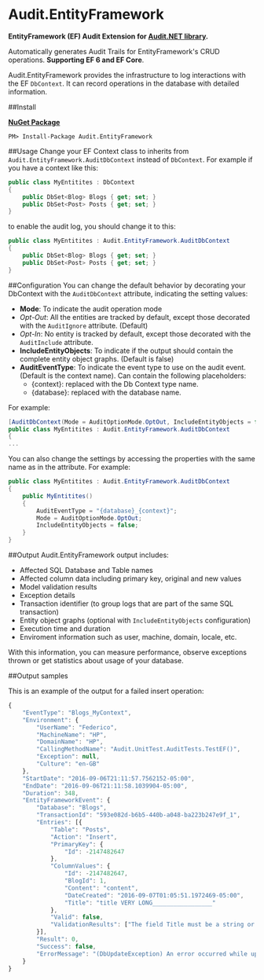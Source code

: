 # Audit.EntityFramework

**EntityFramework (EF) Audit Extension for [Audit.NET library](https://github.com/thepirat000/Audit.NET).**

Automatically generates Audit Trails for EntityFramework's CRUD operations. **Supporting EF 6 and EF Core**.

Audit.EntityFramework provides the infrastructure to log interactions with the EF `DbContext`. It can record operations in the database with detailed information.

##Install

**[NuGet Package](https://www.nuget.org/packages/Audit.EntityFramework/)**
```
PM> Install-Package Audit.EntityFramework
```

##Usage
Change your EF Context class to inherits from `Audit.EntityFramework.AuditDbContext` instead of `DbContext`. For example if you have a context like this:

```c#
public class MyEntitites : DbContext
{
    public DbSet<Blog> Blogs { get; set; }
    public DbSet<Post> Posts { get; set; }
}
```

to enable the audit log, you should change it to this:
```c#
public class MyEntitites : Audit.EntityFramework.AuditDbContext
{
    public DbSet<Blog> Blogs { get; set; }
    public DbSet<Post> Posts { get; set; }
}
```

##Configuration
You can change the default behavior by decorating your DbContext with the `AuditDbContext` attribute, indicating the setting values:

- **Mode**: To indicate the audit operation mode
 - _Opt-Out_: All the entities are tracked by default, except those decorated with the `AuditIgnore` attribute. (Default)
 - _Opt-In_: No entity is tracked by default, except those decorated with the `AuditInclude` attribute.
- **IncludeEntityObjects**: To indicate if the output should contain the complete entity object graphs. (Default is false)
- **AuditEventType**: To indicate the event type to use on the audit event. (Default is the context name). Can contain the following placeholders: 
  - {context}: replaced with the Db Context type name.
  - {database}: replaced with the database name.

For example:
```c#
[AuditDbContext(Mode = AuditOptionMode.OptOut, IncludeEntityObjects = false, AuditEventType = "{database}_{context}" )]
public class MyEntitites : Audit.EntityFramework.AuditDbContext
{
...
```

You can also change the settings by accessing the properties with the same name as in the attribute. For example:
```c#
public class MyEntitites : Audit.EntityFramework.AuditDbContext
{
    public MyEntitites()
    {
        AuditEventType = "{database}_{context}";
        Mode = AuditOptionMode.OptOut;
        IncludeEntityObjects = false;
    }
}
```

##Output
Audit.EntityFramework output includes:
- Affected SQL Database and Table names
- Affected column data including primary key, original and new values
- Model validation results
- Exception details
- Transaction identifier (to group logs that are part of the same SQL transaction)
- Entity object graphs (optional with `IncludeEntityObjects` configuration)
- Execution time and duration
- Enviroment information such as user, machine, domain, locale, etc.

With this information, you can measure performance, observe exceptions thrown or get statistics about usage of your database.

##Output samples

This is an example of the output for a failed insert operation:
```javascript
{
	"EventType": "Blogs_MyContext",
	"Environment": {
		"UserName": "Federico",
		"MachineName": "HP",
		"DomainName": "HP",
		"CallingMethodName": "Audit.UnitTest.AuditTests.TestEF()",
		"Exception": null,
		"Culture": "en-GB"
	},
	"StartDate": "2016-09-06T21:11:57.7562152-05:00",
	"EndDate": "2016-09-06T21:11:58.1039904-05:00",
	"Duration": 348,
	"EntityFrameworkEvent": {
		"Database": "Blogs",
		"TransactionId": "593e082d-b6b5-440b-a048-ba223b247e9f_1",
		"Entries": [{
			"Table": "Posts",
			"Action": "Insert",
			"PrimaryKey": {
				"Id": -2147482647
			},
			"ColumnValues": {
				"Id": -2147482647,
				"BlogId": 1,
				"Content": "content",
				"DateCreated": "2016-09-07T01:05:51.1972469-05:00",
				"Title": "title VERY LONG_________________"
			},
			"Valid": false,
			"ValidationResults": ["The field Title must be a string or array type with a maximum length of '20'."]
		}],
		"Result": 0,
		"Success": false,
		"ErrorMessage": "(DbUpdateException) An error occurred while updating the entries. See the inner exception for details. -> String or binary data would be truncated."
	}
}
```

